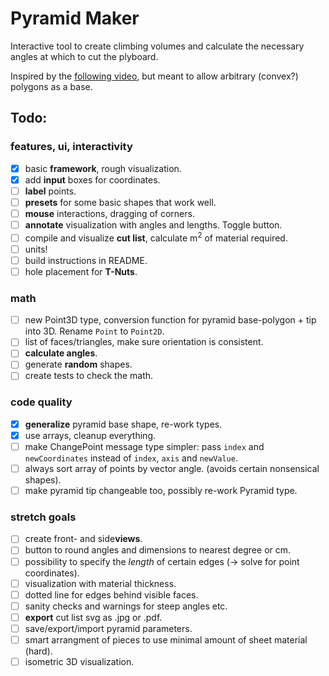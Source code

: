# Pyramid Maker

Interactive tool to create climbing volumes and calculate the necessary angles at which to cut the plyboard.

Inspired by the [following video](https://www.youtube.com/watch?v=Lp2mkK2qPTc), but meant to allow arbitrary (convex?) polygons as a base.

## Todo:

### features, ui, interactivity

- [x] basic **framework**, rough visualization.
- [x] add **input** boxes for coordinates.
- [ ] **label** points.
- [ ] **presets** for some basic shapes that work well.
- [ ] **mouse** interactions, dragging of corners.
- [ ] **annotate** visualization with angles and lengths. Toggle button.
- [ ] compile and visualize **cut list**, calculate m<sup>2</sup> of material required.
- [ ] units!
- [ ] build instructions in README.
- [ ] hole placement for **T-Nuts**.

### math

- [ ] new Point3D type, conversion function for pyramid base-polygon + tip into 3D. Rename `Point` to `Point2D`.
- [ ] list of faces/triangles, make sure orientation is consistent.
- [ ] **calculate angles**.
- [ ] generate **random** shapes.
- [ ] create tests to check the math.

### code quality

- [x] **generalize** pyramid base shape, re-work types.
- [x] use arrays, cleanup everything.
- [ ] make ChangePoint message type simpler: pass `index` and `newCoordinates` instead of `index`, `axis` and `newValue`.
- [ ] always sort array of points by vector angle. (avoids certain nonsensical shapes).
- [ ] make pyramid tip changeable too, possibly re-work Pyramid type.

### stretch goals

- [ ] create front- and side**views**.
- [ ] button to round angles and dimensions to nearest degree or cm.
- [ ] possibility to specify the _length_ of certain edges (-> solve for point coordinates).
- [ ] visualization with material thickness.
- [ ] dotted line for edges behind visible faces.
- [ ] sanity checks and warnings for steep angles etc.
- [ ] **export** cut list svg as .jpg or .pdf.
- [ ] save/export/import pyramid parameters.
- [ ] smart arrangment of pieces to use minimal amount of sheet material (hard).
- [ ] isometric 3D visualization.
